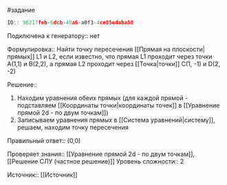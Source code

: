 #задание

```javascript
ID:: 96217feb-6dcb-40a6-a0f3-4ce85edaba58
```

Подключена к генератору:: нет

Формулировка:: Найти точку пересечения [[Прямая на плоскости|прямых]] L1 и L2, если известно, что прямая L1 проходит через точки А(1,1) и B(2,2), а прямая L2 проходит через [[Точка|точки]] C(1, -1) и D(2, -2)
  
Решение:: 
1. Находим уравнения обеих прямых (для каждой прямой - подставляем [[Координаты точки|координаты точек]]  в [[Уравнение прямой 2d - по двум точкам]]) 
2. Записываем уравнения прямых в [[Система уравнений|систему]], решаем, находим точку пересечения

Правильный ответ:: (0,0) 

Проверяет знания:: [[Уравнение прямой 2d - по двум точкам]], [[Решение СЛУ (частное решение)]]
Уровень сложности:: 2

Источник:: [[Источник]]
